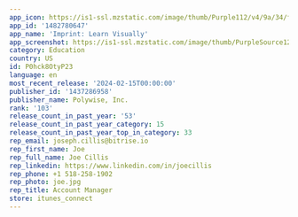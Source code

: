 ```yaml
---
app_icon: https://is1-ssl.mzstatic.com/image/thumb/Purple112/v4/9a/34/f7/9a34f739-0312-a810-86fd-dc3fe410c56b/AppIcon-0-1x_U007epad-0-0-sRGB-85-220-0.png/1024x1024bb.png
app_id: '1482780647'
app_name: 'Imprint: Learn Visually'
app_screenshot: https://is1-ssl.mzstatic.com/image/thumb/PurpleSource126/v4/74/09/5a/74095af5-3f15-d99d-028f-b7a97a80ec5d/5e54ce3a-fda3-4afc-b8c2-31c1e48c24eb_Pro_1.png/1242x2688bb.png
category: Education
country: US
id: P0hck8OtyP23
language: en
most_recent_release: '2024-02-15T00:00:00'
publisher_id: '1437286958'
publisher_name: Polywise, Inc.
rank: '103'
release_count_in_past_year: '53'
release_count_in_past_year_category: 15
release_count_in_past_year_top_in_category: 33
rep_email: joseph.cillis@bitrise.io
rep_first_name: Joe
rep_full_name: Joe Cillis
rep_linkedin: https://www.linkedin.com/in/joecillis
rep_phone: +1 518-258-1902
rep_photo: joe.jpg
rep_title: Account Manager
store: itunes_connect
---
```

